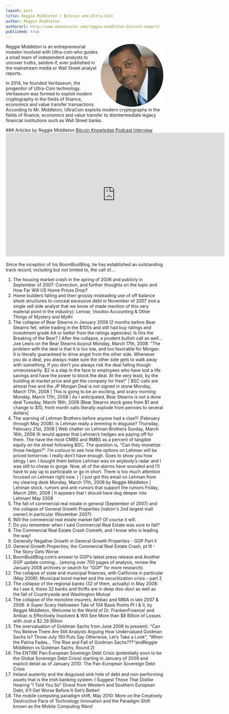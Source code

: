 ```yaml
---
layout: post
title: Reggie Middleton | Bitcoin and Ultra-Coin
author: Reggie Middleton
authorurl: http://www.weusecoins.com/reggie-middleton-bitcoin-expert/
published: true
---
```




<img src="/images/reggie-middleton.png" alt="Reggie Middleton" align="right">Reggie Middleton is an entrepreneurial investor involved with Ultra-coin who guides a small team of independent analysts to uncover truths, seldom if, ever published in the mainstream media or Wall Street analyst reports.
<p>
In 2014, he founded Veritaseum, the progenitor of Ultra-Coin technology. Veritaseum was formed to exploit modern cryptography in the fields of finance, economics and value transfer transactions. According to Mr. Middleton, UltraCoin exploits modern cryptography in the fields of finance, economics and value transfer to disintermediate legacy financial institutions such as Wall Street banks.
<p>
### Articles by Reggie Middleton
<a href="/reggie-middleton-ultra-coin/">Bitcoin Knowledge Podcast Interview</a>
<iframe width="700" height="394" src="https://www.youtube.com/embed/4FBFnfsv0A8" frameborder="0" allowfullscreen></iframe>
<p>
Since the inception of his BoomBustBlog, he has established an outstanding track record, including but not limited to, the call of....
<p>
<ol><li>The housing market crash in the spring of 2006 and publicly in September of 2007: Correction, and further thoughts on the topic and How Far Will US Home Prices Drop?</li>
<li>Home builders falling and their grossly misleading use of off balance sheet structures to conceal excessive debt in November of 2007 (not a single sell side analyst that we know of made mention of this very material point in the industry): Lennar, Voodoo Accounting & Other Things of Mystery and Myth!
<li>The collapse of Bear Stearns in January 2008 (2 months before Bear Stearns fell, while trading in the $100s and still had buy ratings and investment grade AA or better from the ratings agencies): Is this the Breaking of the Bear? | After the collapse, a prudent bullish call as well... Joe Lewis on the Bear Stearns buyout Monday, March 17th, 2008: "The problem with the deal is that it is too low, and too favorable for Morgan. It is literally guaranteed to drive angst from the other side. Whenever you do a deal, you always make sure the other side gets to walk away with something.  If you don’t you always risk the deal falling though unnecessarily. $2 is a slap in the face to employees who have lost a life savings and have the power to block the deal. At the very least, by the building at market price and get the company for free!" | BSC calls are almost free and the JP Morgan Deal is not signed in stone Monday, March 17th, 2008 | This is going to be an exciting, and scary morning Monday, March 17th, 2008 | As I anticipated, Bear Stearns is not a done deal Tuesday, March 18th, 2008 [Bear Stearns stock goes from $1 and change to $10, front month calls literally explode from pennies to several dollars]</li>
<li>The warning of Lehman Brothers before anyone had a clue!!! (February through May 2008): Is Lehman really a lemming in disguise? Thursday, February 21st, 2008 | Web chatter on Lehman Brothers Sunday, March 16th, 2008 (It would appear that Lehman’s hedges are paying off for them. The have the most CMBS and RMBS as a percent of tangible equity on the street following BSC. The question is, “Can they monetize those hedges?”. I’m curious to see how the options on Lehman will be priced tomorrow. I really don’t have enough. Goes to show you how stingy I am. I bought them before Lehman was on anybody’s radar and I was still to cheap to gorge. Now, all of the alarms have sounded and I’ll have to pay up to participate or go in short. There is too much attention focused on Lehman right now. ) | I just got this email on Lehman from my clearing desk Monday, March 17th, 2008 by Reggie Middleton | Lehman stock, rumors and anti-rumors that support the rumors Friday, March 28th, 2008 | It appears that I should have dug deeper into Lehman! May 2008</li>
<li>The fall of commercial real estate in general (September of 2007) and the collapse of General Growth Properties [nation's 2nd largest mall owner] in particular (November 2007):</li>
<li>Will the commercial real estate market fall? Of course it will.</li>
<li>Do you remember when I said Commercial Real Estate was sure to fall?</li>
<li>The Commercial Real Estate Crash Cometh, and I know who is leading the way!</li>
<li>Generally Negative Growth in General Growth Properties - GGP Part II</li>
<li>General Growth Properties; the Commercial Real Estate Crash, pt III - The Story Gets Worse</li>
<li>BoomBustBlog.com’s answer to GGP’s latest press release and Another GGP update coming… (among over 700 pages of analysis, review the January 2008 archives or search for “GGP” for more research).</li>
<li>The collapse of state and municipal finances, with California in particular (May 2008): Municipal bond market and the securitization crisis – part 2</li>
<li>The collapse of the regional banks (32 of them, actually) in May 2008: As I see it, these 32 banks and thrifts are in deep doo-doo! as well as the fall of Countrywide and Washington Mutual</li>
<li>The collapse of the monoline insurers, Ambac and MBIA in late 2007 & 2008: A Super Scary Halloween Tale of 104 Basis Points Pt I & II, by Reggie Middleton, Welcome to the World of Dr. FrankenFinance! and Ambac is Effectively Insolvent & Will See More than $8 Billion of Losses with Just a $2.26 Billion</li>
<li>The overvaluation of Goldman Sachs from June 2008 to present): “Can You Believe There Are Still Analysts Arguing How Undervalued Goldman Sachs Is? Those July 150 Puts Say Otherwise, Let’s Take a Look”, “When the Patina Fades… The Rise and Fall of Goldman Sachs???“andReggie Middleton vs Goldman Sachs, Round 2)</li>
<li>The ENTIRE Pan-European Sovereign Debt Crisis (potentially soon to be the Global Sovereign Debt Crisis) starting in January of 2009 and explicit detail as of January 2010: The Pan-European Sovereign Debt Crisis</li>
<li>Ireland austerity and the disguised sink hole of debt and non-performing assets that is the Irish banking system: I Suggest Those That Dislike Hearing “I Told You So” Divest from Western and Southern European Debt, It’ll Get Worse Before It Get’s Better!</li>
<li>The mobile computing paradigm shift, May 2010: More on the Creatively Destructive Pace of Technology Innovation and the Paradigm Shift known as the Mobile Computing Wars!</li></ol>